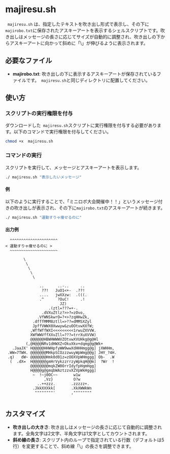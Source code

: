 
#  majiresu.sh

` majiresu.sh` は、指定したテキストを吹き出し形式で表示し、その下に`majirobo.txt`に保存されたアスキーアートを表示するシェルスクリプトです。吹き出しはメッセージの長さに応じてサイズが自動的に調整され、吹き出しの下からアスキーアートに向かって斜めに「\」が伸びるように表示されます。

## 必要なファイル

- **majirobo.txt**: 吹き出しの下に表示するアスキーアートが保存されているファイルです。` majiresu.sh`と同じディレクトリに配置してください。

## 使い方

### スクリプトの実行権限を付与

ダウンロードした` majiresu.sh`スクリプトに実行権限を付与する必要があります。以下のコマンドで実行権限を付与してください。

```bash
chmod +x  majiresu.sh
```

### コマンドの実行

スクリプトを実行して、メッセージとアスキーアートを表示します。

```bash
./ majiresu.sh "表示したいメッセージ"
```

#### 例

以下のように実行することで、「ミニロボ大会開催中！！」というメッセージ付きの吹き出しが表示され、その下に`majirobo.txt`のアスキーアートが続きます。

```bash
./ majiresu.sh "運動すりゃ痩せるのに"
```

#### 出力例

```plaintext
  ^^^^^^^^^^^^^^^^^^^^^
< 運動すりゃ痩せるのに >
  ~~~~~~~~~~~~~~~~~~~~~

        \
         \
          \
           \
            \

               ..      ..-..     .. 
                ??!   JuO1<+-  .??!
               ....   jwXXzw:  .(((.             
               .^      ?OuC!     .!
                        JZ)                 
                   .(ztl=???=+-.                
                .dVXuZtlz?>>?=zOvo,
              .VfWNSkwrO=?+>?zqHHwZk,         
            .dfffMMM8ztll=>??=dMMSXZyl    
            JpffVWWX0Xwwyw&zuOOtvwXXfW;          
           ,WffWffWXI<<<<<<<<<1rwuZXVVW.      
           XWfWWVffXXvZll=???=trrXuXVVW)
           @@@@@@HBWHWWWVZOtvwXVUHkg@g@Hl 
         (,@H@@@NRv1dHWXZ<OkvXkv+dqmg@g@Wk+     
   .JaaJX' H@@@@@HHWHpfyWW9wwXdHHHmgg@g] jXWHHm,
 .WW=7TWH. @@@@@@@MHkpSCOzzzwuyWpWmg@@g] JHY_?4H.
 .q)   dW~ @@@@@@@Hmk0d01z=zOOXVpWHmggg] Ob-  .W 
  (  .dX=  H@@@@@@gmHrVykzzrrzyWpkqH@@m]  ?Wr  !
           @@@@@@@@mqkZW0OrrIdyfpHqmHgg]
           H@@@@g@gmqbWAztzzvXZVpWkHggg]
            ~  !~j0OC~~       w1w 
                 ,Vz}         O?w
              ..++zzz.       .zzzzz+.
            .JkkXXXkk[       .XkXWWkWn        
             """"""""'       ,""""""""
        
```

## カスタマイズ

- **吹き出しの大きさ**: 吹き出しはメッセージの長さに応じて自動的に調整されます。全角文字は2文字、半角文字は1文字としてカウントされます。
- **斜め線の長さ**: スクリプト内のループで指定されている行数（デフォルトは5行）を変更することで、斜め線「\」の長さを調整できます。
